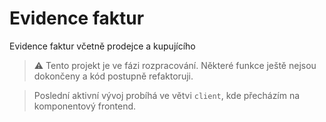 # Evidence faktur
 Evidence faktur včetně prodejce a kupujícího

> ⚠️ Tento projekt je ve fázi rozpracování. Některé funkce ještě nejsou dokončeny a kód postupně refaktoruji.

 
> Poslední aktivní vývoj probíhá ve větvi `client`, kde přecházím na komponentový frontend.
